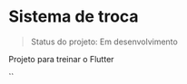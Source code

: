 <h1>Sistema de troca</h1>

> Status do projeto: Em desenvolvimento 

Projeto para treinar o Flutter 


``
